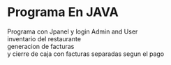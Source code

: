 # Programa En JAVA
	
Programa con Jpanel y login Admin and User 	
inventario del restaurante	
generacion de facturas	
y cierre de caja con facturas separadas segun el pago	
